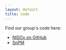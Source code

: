 ```yaml
---
layout: default
title: Code
---
```


Find our group's code here:

 * [NISOx on GitHub](https://github.com/NISOx-BDI)
 * [SnPM](https://github.com/snpm-toolbox)
